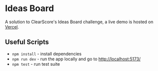 # Ideas Board

A solution to ClearScore's Ideas Board challenge, a live demo is hosted on [Vercel](ideas-board-sooty.vercel.app/).

## Useful Scripts

- `npm install` - install dependencies
- `npm run dev` - run the app locally and go to [http://localhost:5173/](http://localhost:5173/)
- `npm test` - run test suite

